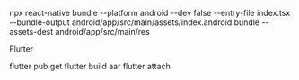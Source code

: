 npx react-native bundle --platform android --dev false --entry-file index.tsx --bundle-output android/app/src/main/assets/index.android.bundle --assets-dest android/app/src/main/res

Flutter

flutter pub get
flutter build aar
flutter attach